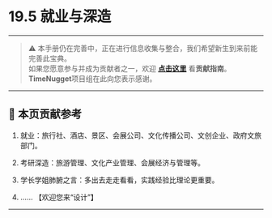 # 19.5 就业与深造

---

> ⚠️ 本手册仍在完善中，正在进行信息收集与整合，我们希望新生到来前能完善此宝典。  
> 如果您愿意参与并成为贡献者之一，欢迎 **[点击这里](/CONTRIBUTING)** 看**贡献指南**。  
> **TimeNugget**项目组在此向您表示感谢。  

---

## 📌 本页贡献参考

1. 就业：旅行社、酒店、景区、会展公司、文化传播公司、文创企业、政府文旅部门。

2. 考研深造：旅游管理、文化产业管理、会展经济与管理等。

3. 学长学姐肺腑之言：多出去走走看看，实践经验比理论更重要。

4. ……  【欢迎您来“设计”】

---
